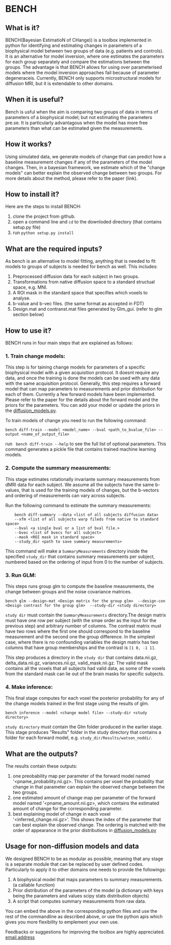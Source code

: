 # BENCH  

## What is it?
BENCH(Bayesian EstimatioN of CHange)) is a toolbox implemented in python for identifying and estimating changes in parameters of a biophysical model between two groups of data (e.g. patients and controls). It is an alternative for model inversion, where one estimates the parameters for each group separately and compare the estimations between the groups. The advantage is that BENCH allows for using over parameterised models where the model inversion approaches fail because of parameter degeneraceis. Currently, BENCH only supports microstructural models for diffusion MRI, but it is extendable to other domains.    

## When it is useful?
Bench is usful when the aim is comparing two groups of data in terms of parameters of a biophysical model; but not estimating the parameters pre.se. It is particularly advantagous when the model has more free parameters than what can be estimated given the measurements.  

## How it works?
Using simulated data, we generate models of change that can predict how a baseline measurement changes if any of the parameters of the model changes. Then, in a bayesian framework, we estimate which of the "change models" can better explain the observed change between two groups. For more details about the method, please refer to the paper (link). 

## How to install it?
Here are the steps to install BENCH: 

1. clone the project from github. 
2. open a command line and ``cd`` to the downloded directory (that contains setup.py file)
3. run ``python setup.py install`` 

## What are the required inputs?
As bench is an alternative to model fitting, anything that is needed to fit models to groups of subjects is needed for bench as well. This includes:

1. Preprocessed diffusion data for each subject in two groups. 
2. Transformations from native diffusion space to a standard structual space, e.g. MNI.
3. A ROI mask in the standard space that specifies which voxels to analyse. 
4. b-value and b-vec files. (the same format as accepted in FDT)
5. Design.mat and contranst.mat files generated by Glm_gui. (refer to glm section below)

## How to use it?
BENCH runs in four main steps that are explained as follows:

### 1. Train change models:
 This step is for taining change models for parameters of a specific biophysical model with a given acquisition protocol. It doesnt require any data, and once the training is done the models can be used with any data with the same acquisition protocol. Generally, this step requires a forward model that can map parameters to measurements and prior distribution for each of them. Currently a few forward models have been implemented. Please refer to the paper for the details about the forward model and the priors for the parameters. You can add your model or update the priors in the [diffusion_models.py](bench/diffusion_models.py). 

 To train models of change you need to run the following command:

```
bench diff-train --model <model_name> --bval <path_to_bvalue_file> --output <name_of_output_file>
```

run `` bench diff-train --help`` to see the full list of optional parameters. This command generates a pickle file that contains trained machine learning models.


### 2. Compute the summary measurements:
This stage estimates rotationally invariante summary measurements from dMRI data for each subject. We assume all the subjects have the same b-values, that is used for the training models of changes, but the b-vectors and ordering of measurements can vary across subjects.

Run the following command to estimate the summary measurements:
``` 
    bench diff-summary --data <list of all subjects diffusion data> 
    --xfm <list of all subjects warp fileds from native to standard space>
    --bval <a single bval or a list of bval file.>
    --bvec <list of bvecs for all subject>
    --mask <ROI mask in standard space>
    --study_dir <path to save summary measurements>
```
This command will make a `SummaryMeasurements` directory inside the specified `study_dir` that contains summary measurements per subject, numbered based on the ordering of input from 0 to the number of subjects.
  
### 3. Run GLM:
This steps runs group glm to compute the baseline measurements, the change between groups and the noise covariance matrices. 

```
bench glm --design-mat <Design matrix for the group glm>  --design-con <Design contrast for the group glm>  --study-dir <study directory>
```
`study dir` must contain the `SummaryMeasurements` directory.The design matrix must have one row per subject (with the smae order as the input for the previous step) and arbitrary number of columns. The contrast matrix must have two rows where the first one should correspond to the baseline measurement and the second one the group difference. In the simplest case, where there is no confounding variables the design matrix has two columns that have group memberships and the contrast is `[1 0, -1 1]`.    
 
This step produces a directory in the `study dir` that contains data.nii.gz, delta_data.nii.gz, variances.nii.gz, valid_mask.nii.gz. The valid mask contains all the voxels that all subjects had valid data, as some of the voxels from the standard mask can lie out of the brain masks for specific subjects.

### 4. Make inference:
This final stage computes for each voxel the posterior probability for any of the change models trained in the first stage using the results of glm. 
```
bench inference --model <change model file> --study-dir <study directory>
```

`study directory` must contain the Glm folder produced in the earlier stage. This stage produces "Results" folder in the study directory that contains a folder for each forward model, e.g. `study_dir/Results/watson_noddi/`.  
## What are the outputs?
The results contain these outputs:
1. one preobability map per parameter of the forward model named '<pname_probability.nii.gz>. This contains per voxel the probability that change in that parameter can explain the observed change between the two groups. 
2. one estimated amount of change map per parameter of the forward model named '<pname_amount.nii.gz>, which contains the estimated amount of change for the corresponding parameter.
3. best explaining model of change in each voxel '<inferred_change.nii.gz>'. This shows the index of the parameter that can best explain the observed change. The ordering is matched with the order of appearance in the prior distributions in [diffusion_models.py](bench/diffusion_models.py) 


## Usage for non-diffusion models and data
We designed BENCH to be as modular as possible, meaning that any stage is a separate module that can be replaced by user defined codes. Particularly to apply it to other domains one needs to provide the followings:
1. A biophysical model that maps parameters to summary measurements. (a callable function)
2. Prior distribution of the parameters of the model (a dictionary with keys being the parameters and values scipy stats distribution objects)
3. A script that computes summary measurements from raw data.

You can embed the above in the corresponding python files and use the rest of the commandline as described above, or use the python apis which gives you more flexibility to emplement your own use.

Feedbacks or suggestions for improving the toolbox are highly appreciated. [email address](mailto:hossein.rafipoor@ndcn.ox.ac.uk)
